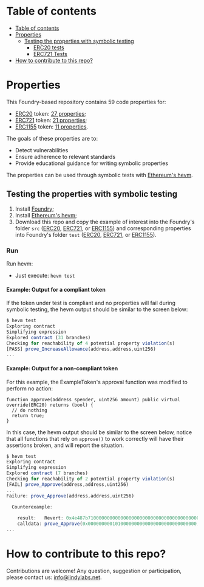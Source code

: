 # Table of contents

- [Table of contents](#table-of-contents)
- [Properties](#properties)
  - [Testing the properties with symbolic testing](#testing-the-properties-with-symbolic-testing)
    - [ERC20 tests](#erc20-tests)
    - [ERC721 Tests](#erc721-tests)
- [How to contribute to this repo?](#how-to-contribute-to-this-repo)

# Properties

This Foundry-based repository contains 59 code properties for:

- [ERC20](https://ethereum.org/en/developers/docs/standards/tokens/erc-20/) token: [27 properties](PROPERTIES.md#erc20);
- [ERC721](https://ethereum.org/en/developers/docs/standards/tokens/erc-721/) token: [21 properties](PROPERTIES.md#erc721);
- [ERC1155](https://ethereum.org/en/developers/docs/standards/tokens/erc-1155/) token: [11 properties](PROPERTIES.md#erc1155).

The goals of these properties are to:

- Detect vulnerabilities
- Ensure adherence to relevant standards
- Provide educational guidance for writing symbolic properties

The properties can be used through symbolic tests with [Ethereum's hevm](https://github.com/ethereum/hevm).

## Testing the properties with symbolic testing

1. Install [Foundry](https://book.getfoundry.sh/getting-started/installation);
2. Install [Ethereum's hevm](https://github.com/ethereum/hevm#installation);
3. Download this repo and copy the example of interest into the Foundry's folder `src` ([ERC20](https://github.com/lindy-labs/solidity_properties/tree/main/Examples/ERC20Examples/Openzeppelin), [ERC721](https://github.com/lindy-labs/solidity_properties/tree/main/Examples/ERC721Examples/NFT-Marketplace), or [ERC1155](https://github.com/lindy-labs/solidity_properties/tree/main/Examples/ERC1155Examples/Openzeppelin)) and corresponding properties into Foundry's folder `test` ([ERC20](https://github.com/lindy-labs/solidity_properties/blob/main/Properties/ERC20SymbolicProperties.sol), [ERC721](https://github.com/lindy-labs/solidity_properties/blob/main/Properties/ERC721SymbolicProperties.sol), or [ERC1155](https://github.com/lindy-labs/solidity_properties/blob/main/Properties/ERC1155SymbolicProperties.sol)).
 
### Run

Run hevm:

- Just execute: `hevm test`

#### Example: Output for a compliant token

If the token under test is compliant and no properties will fail during symbolic testing, the hevm output should be similar to the screen below:

``` JavaScript
$ hevm test
Exploring contract
Simplifying expression
Explored contract (31 branches)
Checking for reachability of 4 potential property violation(s)
[PASS] prove_IncreaseAllowance(address,address,uint256)
...
```

#### Example: Output for a non-compliant token

For this example, the ExampleToken's approval function was modified to perform no action:

```
function approve(address spender, uint256 amount) public virtual override(ERC20) returns (bool) {
  // do nothing
  return true;
}
```

In this case, the hevm output should be similar to the screen below, notice that all functions that rely on `approve()` to work correctly will have their assertions broken, and will report the situation.

``` JavaScript
$ hevm test
Exploring contract
Simplifying expression
Explored contract (7 branches)
Checking for reachability of 2 potential property violation(s)
[FAIL] prove_Approve(address,address,uint256)
...
Failure: prove_Approve(address,address,uint256)

  Counterexample:
  
    result:   Revert: 0x4e487b710000000000000000000000000000000000000000000000000000000000000001
    calldata: prove_Approve(0x0000000001010000000000000000000000000000,0x0000000000000000000000000000000080000000,115792089237316195423570985008687907853269984665640564039457584007913129639935)
...  
```

# How to contribute to this repo?

Contributions are welcome! Any question, suggestion or participation, please contact us: <info@lindylabs.net>.

